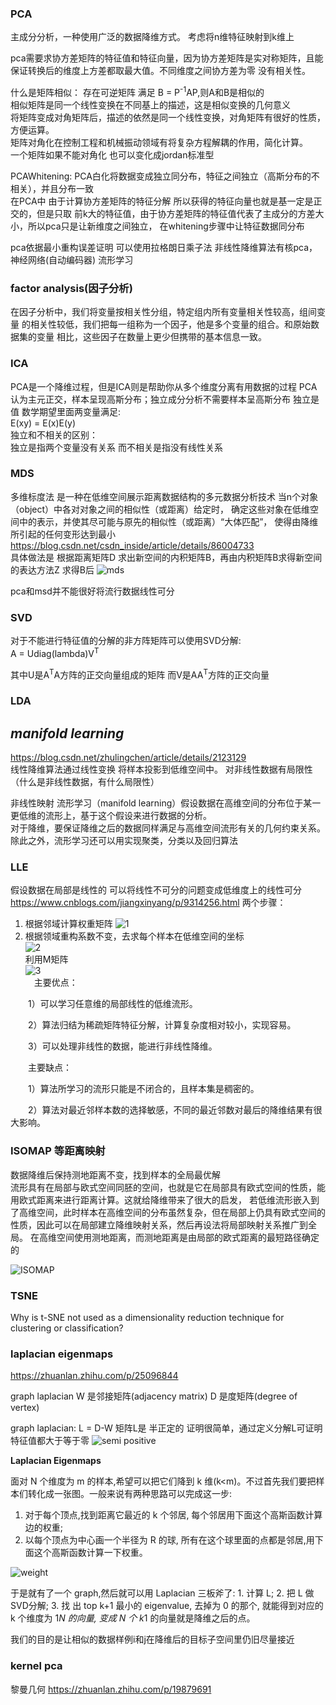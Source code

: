 ### PCA

主成分分析，一种使用广泛的数据降维方式。
考虑将n维特征映射到k维上

pca需要求协方差矩阵的特征值和特征向量，因为协方差矩阵是实对称矩阵，且能保证转换后的维度上方差都取最大值。不同维度之间协方差为零 没有相关性。   


什么是矩阵相似：
存在可逆矩阵 满足 B = P<sup>-1</sup>AP,则A和B是相似的   
相似矩阵是同一个线性变换在不同基上的描述，这是相似变换的几何意义   
将矩阵变成对角矩阵后，描述的依然是同一个线性变换，对角矩阵有很好的性质，方便运算。   
矩阵对角化在控制工程和机械振动领域有将复杂方程解耦的作用，简化计算。   
一个矩阵如果不能对角化 也可以变化成jordan标准型

PCAWhitening: PCA白化将数据变成独立同分布，特征之间独立（高斯分布的不相关），并且分布一致   
在PCA中 由于计算协方差矩阵的特征分解 所以获得的特征向量也就是基一定是正交的，但是只取
前k大的特征值，由于协方差矩阵的特征值代表了主成分的方差大小，所以pca只是让新维度之间独立，
在whitening步骤中让特征数据同分布

pca依据最小重构误差证明 可以使用拉格朗日乘子法
非线性降维算法有核pca，神经网络(自动编码器) 流形学习


### factor analysis(因子分析)
在因子分析中，我们将变量按相关性分组，特定组内所有变量相关性较高，组间变量
的相关性较低，我们把每一组称为一个因子，他是多个变量的组合。和原始数据集的变量
相比，这些因子在数量上更少但携带的基本信息一致。


### ICA
PCA是一个降维过程，但是ICA则是帮助你从多个维度分离有用数据的过程
PCA认为主元正交，样本呈现高斯分布；独立成分分析不需要样本呈高斯分布
独立是值 数学期望里面两变量满足:   
E(xy) = E(x)E(y)   
独立和不相关的区别：   
独立是指两个变量没有关系
而不相关是指没有线性关系



### MDS
多维标度法 是一种在低维空间展示距离数据结构的多元数据分析技术
当n个对象（object）中各对对象之间的相似性（或距离）给定时，
确定这些对象在低维空间中的表示，并使其尽可能与原先的相似性（或距离）“大体匹配”，
使得由降维所引起的任何变形达到最小   
https://blog.csdn.net/csdn_inside/article/details/86004733   
具体做法是 根据距离矩阵D 求出新空间的内积矩阵B，再由内积矩阵B求得新空间的表达方法Z
求得B后
![mds](https://img-blog.csdnimg.cn/20190107153952374.png)

pca和msd并不能很好将流行数据线性可分


### SVD
对于不能进行特征值的分解的非方阵矩阵可以使用SVD分解:   
A = Udiag(lambda)V<sup>T</sup>

其中U是A<sup>T</sup>A方阵的正交向量组成的矩阵
而V是AA<sup>T</sup>方阵的正交向量



### LDA

## **_manifold learning_**
https://blog.csdn.net/zhulingchen/article/details/2123129   
线性降维算法通过线性变换 将样本投影到低维空间中。
对非线性数据有局限性（什么是非线性数据，有什么局限性）

非线性映射
流形学习（manifold learning）假设数据在高维空间的分布位于某一更低维的流形上，基于这个假设来进行数据的分析。    
对于降维，要保证降维之后的数据同样满足与高维空间流形有关的几何约束关系。除此之外，流形学习还可以用实现聚类，分类以及回归算法


### LLE
假设数据在局部是线性的
可以将线性不可分的问题变成低维度上的线性可分
https://www.cnblogs.com/jiangxinyang/p/9314256.html
两个步骤：
1. 根据邻域计算权重矩阵
![1](https://images2018.cnblogs.com/blog/1335117/201807/1335117-20180715173151683-1713942804.png)
2. 根据领域重构系数不变，去求每个样本在低维空间的坐标   
![2](https://images2018.cnblogs.com/blog/1335117/201807/1335117-20180715173335979-1637229042.png)   
利用M矩阵   
![3](https://images2018.cnblogs.com/blog/1335117/201807/1335117-20180715173416202-1101911950.png)   
　主要优点：

　　1）可以学习任意维的局部线性的低维流形。

　　2）算法归结为稀疏矩阵特征分解，计算复杂度相对较小，实现容易。

　　3）可以处理非线性的数据，能进行非线性降维。

　　主要缺点：　　

　　1）算法所学习的流形只能是不闭合的，且样本集是稠密的。

　　2）算法对最近邻样本数的选择敏感，不同的最近邻数对最后的降维结果有很大影响。



### ISOMAP 等距离映射
数据降维后保持测地距离不变，找到样本的全局最优解    
流形具有在局部与欧式空间同胚的空间，也就是它在局部具有欧式空间的性质，能用欧式距离来进行距离计算。这就给降维带来了很大的启发，
若低维流形嵌入到了高维空间，此时样本在高维空间的分布虽然复杂，但在局部上仍具有欧式空间的性质，因此可以在局部建立降维映射关系，然后再设法将局部映射关系推广到全局。
在高维空间使用测地距离，而测地距离是由局部的欧式距离的最短路径确定的

![ISOMAP](https://images2018.cnblogs.com/blog/1335117/201807/1335117-20180715172613023-519652121.png)

### TSNE

Why is t-SNE not used as a dimensionality reduction technique for clustering or classification?



### laplacian eigenmaps
https://zhuanlan.zhihu.com/p/25096844

graph laplacian 
W 是邻接矩阵(adjacency matrix)
D 是度矩阵(degree of vertex)

graph laplacian: L = D-W
矩阵L是 半正定的 证明很简单，通过定义分解L可证明特征值都大于等于零
![semi positive](https://pic4.zhimg.com/80/v2-6dfaf220b8c04540a0a7a1f5b48f8083_hd.png)

**Laplacian Eigenmaps**

面对 N 个维度为 m 的样本,希望可以把它们降到 k 维(k<m)。不过首先我们要把样本们转化成一张图。一般来说有两种思路可以完成这一步:    
1. 对于每个顶点,找到距离它最近的 k 个邻居, 每个邻居用下面这个高斯函数计算边的权重;     
2. 以每个顶点为中心画一个半径为 R 的球, 所有在这个球里面的点都是邻居,用下面这个高斯函数计算一下权重。

![weight](https://pic4.zhimg.com/80/v2-40cfb60b3bd75dbc4f32d447d614fe0b_hd.png)

于是就有了一个 graph,然后就可以用 Laplacian 三板斧了: 1. 计算 L; 2. 把 L 做SVD分解; 3. 找 出 top k+1 最小的 eigenvalue, 去掉为 0 的那个,
就能得到对应的 k 个维度为 1*N 的向量, 变成 N 个 k*1 的向量就是降维之后的点。

我们的目的是让相似的数据样例i和j在降维后的目标子空间里仍旧尽量接近



### kernel pca

黎曼几何
https://zhuanlan.zhihu.com/p/19879691
